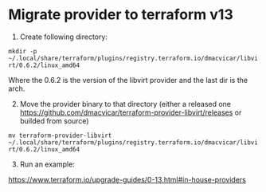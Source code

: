 # Migrate provider to terraform v13


1) Create following directory:


`mkdir -p ~/.local/share/terraform/plugins/registry.terraform.io/dmacvicar/libvirt/0.6.2/linux_amd64`

Where the 0.6.2 is the version of the libvirt provider and the last dir is the arch.

2) Move the provider binary to that directory (either a released one https://github.com/dmacvicar/terraform-provider-libvirt/releases or builded from source)

`mv terraform-provider-libvirt  ~/.local/share/terraform/plugins/registry.terraform.io/dmacvicar/libvirt/0.6.2/linux_amd64`

3) Run an example:




https://www.terraform.io/upgrade-guides/0-13.html#in-house-providers
